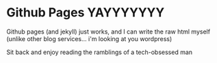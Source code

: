 # Github Pages YAYYYYYYY
Github pages (and jekyll) just works, and I can write the raw html myself (unlike other blog services... i'm looking at you wordpress)

Sit back and enjoy reading the ramblings of a tech-obsessed man